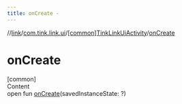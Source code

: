 ```yaml
---
title: onCreate -
---
```

//[link](../../index.md)/[com.tink.link.ui](../index.md)/[[common]TinkLinkUiActivity](index.md)/[onCreate](on-create.md)



# onCreate  
[common]  
Content  
open fun [onCreate](on-create.md)(savedInstanceState: <ERROR CLASS>?)  



